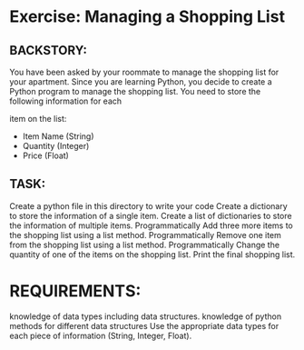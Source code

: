 
# Exercise: Managing a Shopping List

## BACKSTORY:
You have been asked by your roommate to manage the shopping list for your apartment. Since you are learning Python, you decide to create a Python program to manage the shopping list. You need to store the following information for each 

item on the list:
- Item Name (String)
- Quantity (Integer)
- Price (Float)


## TASK:
Create a python file in this directory to write your code
Create a dictionary to store the information of a single item.
Create a list of dictionaries to store the information of multiple items.
Programmatically Add three more items to the shopping list using a list method.
Programmatically Remove one item from the shopping list using a list method.
Programmatically Change the quantity of one of the items on the shopping list.
Print the final shopping list.

# REQUIREMENTS:
knowledge of data types including data structures.
knowledge of python methods for different data structures
Use the appropriate data types for each piece of information (String, Integer, Float).
